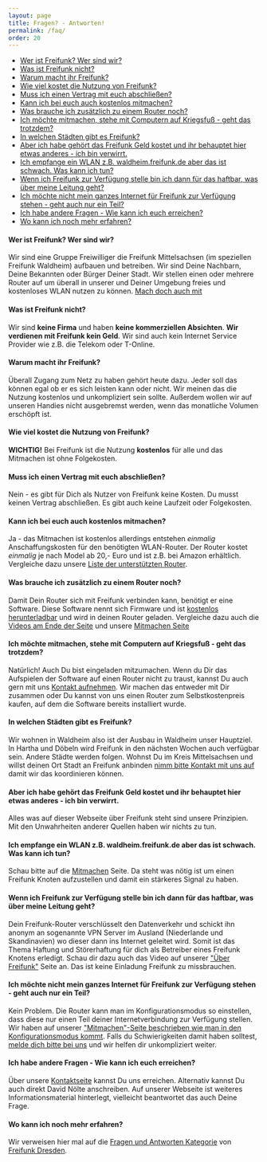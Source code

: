 ```yaml
---
layout: page
title: Fragen? - Antworten!
permalink: /faq/
order: 20
---
```


- [Wer ist Freifunk? Wer sind wir?](#wer-ist-freifunk-wer-sind-wir)
- [Was ist Freifunk nicht?](#was-ist-freifunk-nicht)
- [Warum macht ihr Freifunk?](#warum-macht-ihr-freifunk)
- [Wie viel kostet die Nutzung von Freifunk?](#wie-viel-kostet-die-nutzung-von-freifunk)
- [Muss ich einen Vertrag mit euch abschließen?](#muss-ich-einen-vertrag-mit-euch-abschlieen)
- [Kann ich bei euch auch kostenlos mitmachen?](#kann-ich-bei-euch-auch-kostenlos-mitmachen)
- [Was brauche ich zusätzlich zu einem Router noch?](#was-brauche-ich-zustzlich-zu-einem-router-noch)
- [Ich möchte mitmachen, stehe mit Computern auf Kriegsfuß - geht das trotzdem?](#ich-mchte-mitmachen-stehe-mit-computern-auf-kriegsfu---geht-das-trotzdem)
- [In welchen Städten gibt es Freifunk?](#in-welchen-stdten-gibt-es-freifunk)
- [Aber ich habe gehört das Freifunk Geld kostet und ihr behauptet hier etwas anderes - ich bin verwirrt.](#aber-ich-habe-gehrt-das-freifunk-geld-kostet-und-ihr-behauptet-hier-etwas-anderes---ich-bin-verwirrt)
- [Ich empfange ein WLAN z.B. waldheim.freifunk.de aber das ist schwach. Was kann ich tun?](#ich-empfange-ein-wlan-zb-waldheimfreifunkde-aber-das-ist-schwach-was-kann-ich-tun)
- [Wenn ich Freifunk zur Verfügung stelle bin ich dann für das haftbar, was über meine Leitung geht?](#wenn-ich-freifunk-zur-verfgung-stelle-bin-ich-dann-fr-das-haftbar-was-ber-meine-leitung-geht)
- [Ich möchte nicht mein ganzes Internet für Freifunk zur Verfügung stehen - geht auch nur ein Teil?](#ich-mchte-nicht-mein-ganzes-internet-fr-freifunk-zur-verfgung-stehen---geht-auch-nur-ein-teil)
- [Ich habe andere Fragen - Wie kann ich euch erreichen?](#ich-habe-andere-fragen---wie-kann-ich-euch-erreichen)
- [Wo kann ich noch mehr erfahren?](#wo-kann-ich-noch-mehr-erfahren)

#### Wer ist Freifunk? Wer sind wir?
Wir sind eine Gruppe Freiwilliger die Freifunk Mittelsachsen (im speziellen Freifunk Waldheim)
aufbauen und betreiben.
Wir sind Deine Nachbarn, Deine Bekannten oder Bürger Deiner Stadt. Wir stellen einen oder mehrere Router auf
um überall in unserer und Deiner Umgebung freies und kostenloses WLAN nutzen zu können.
[Mach doch auch mit](/mitmachen)

#### Was ist Freifunk nicht?
Wir sind **keine Firma** und haben **keine kommerziellen Absichten**.
**Wir verdienen mit Freifunk kein Geld**. Wir sind auch kein Internet Service Provider wie z.B. die Telekom oder T-Online.

#### Warum macht ihr Freifunk?
Überall Zugang zum Netz zu haben gehört heute dazu. Jeder soll das können egal ob er es sich leisten kann oder nicht.
Wir meinen das die Nutzung kostenlos und unkompliziert sein sollte. Außerdem wollen wir auf unseren Handies nicht
ausgebremst werden, wenn das monatliche Volumen erschöpft ist.

#### Wie viel kostet die Nutzung von Freifunk?
**WICHTIG!** Bei Freifunk ist die Nutzung **kostenlos** für alle und das Mitmachen ist ohne Folgekosten.

#### Muss ich einen Vertrag mit euch abschließen?
Nein - es gibt für Dich als Nutzer von Freifunk keine Kosten. Du musst keinen Vertrag abschließen.
Es gibt auch keine Laufzeit oder Folgekosten.

#### Kann ich bei euch auch kostenlos mitmachen?
Ja - das Mitmachen ist kostenlos allerdings entstehen *einmalig* Anschaffungskosten für den benötigten WLAN-Router.
Der Router kostet *einmalig* je nach Model ab 20,- Euro und ist z.B. bei Amazon erhältlich. Vergleiche dazu
unsere [Liste der unterstützten Router](/mitmachen).

#### Was brauche ich zusätzlich zu einem Router noch?
Damit Dein Router sich mit Freifunk verbinden kann, benötigt er eine Software.
Diese Software nennt sich Firmware und ist [kostenlos herunterladbar](http://firmware.freifunk-waldheim.de) und
wird in deinen Router geladen.
Vergleiche dazu auch die [Videos am Ende der Seite](#videos) und unsere [Mitmachen Seite](/mitmachen)

#### Ich möchte mitmachen, stehe mit Computern auf Kriegsfuß - geht das trotzdem?
Natürlich! Auch Du bist eingeladen mitzumachen. Wenn du Dir das Aufspielen der Software auf einen Router nicht zu traust, kannst Du auch gern mit uns [Kontakt aufnehmen](/kontakt).
Wir machen das entweder mit Dir zusammen oder Du kannst von uns einen Router zum Selbstkostenpreis kaufen, auf dem die Software bereits installiert wurde.

#### In welchen Städten gibt es Freifunk?
Wir wohnen in Waldheim also ist der Ausbau in Waldheim unser Hauptziel. In Hartha und Döbeln wird Freifunk in den
nächsten Wochen auch verfügbar sein. Andere Städte werden folgen. Wohnst Du im Kreis Mittelsachsen und willst deinen Ort
Stadt an Freifunk anbinden [nimm bitte Kontakt mit uns auf](/kontakt) damit wir das koordinieren können.

#### Aber ich habe gehört das Freifunk Geld kostet und ihr behauptet hier etwas anderes - ich bin verwirrt.
Alles was auf dieser Webseite über Freifunk steht sind unsere Prinzipien. Mit den Unwahrheiten anderer Quellen haben wir nichts zu tun.

#### Ich empfange ein WLAN z.B. waldheim.freifunk.de aber das ist schwach. Was kann ich tun?
Schau bitte auf die [Mitmachen](/mitmachen/) Seite. Da steht was nötig ist um einen Freifunk Knoten aufzustellen
und damit ein stärkeres Signal zu haben.

#### Wenn ich Freifunk zur Verfügung stelle bin ich dann für das haftbar, was über meine Leitung geht?
Dein Freifunk-Router verschlüsselt den Datenverkehr und schickt ihn anonym an sogenannte VPN Server im Ausland (Niederlande und Skandinavien) wo dieser dann ins Internet geleitet wird. Somit ist das Thema Haftung und Störerhaftung
für dich als Betreiber eines Freifunk Knotens erledigt. Schau dir dazu auch das Video auf unserer ["Über Freifunk"](/about) Seite an.
Das ist keine Einladung Freifunk zu missbrauchen.

#### Ich möchte nicht mein ganzes Internet für Freifunk zur Verfügung stehen - geht auch nur ein Teil?
Kein Problem. Die Router kann man im Konfigurationsmodus so einstellen, dass diese nur einen Teil deiner Internetverbindung zur Verfügung stellen. Wir haben auf unserer ["Mitmachen"-Seite beschrieben wie man in den Konfigurationsmodus kommt](/mitmachen#wie-komme-ich-in-den-konfigurationsmodus). Falls du Schwierigkeiten damit haben
solltest, [melde dich bitte bei uns](/kontakt) und wir helfen dir unkompliziert weiter.

#### Ich habe andere Fragen - Wie kann ich euch erreichen?
Über unsere [Kontaktseite](/kontakt) kannst Du uns erreichen. Alternativ kannst Du auch direkt David Nölte anschreiben.
Auf unserer Webseite ist weiteres Informationsmaterial hinterlegt, vielleicht beantwortet das auch Deine Frage.


#### Wo kann ich noch mehr erfahren?
Wir verweisen hier mal auf die [Fragen und Antworten Kategorie](http://wiki.freifunk-dresden.de/index.php/Hauptseite#Dokumentation_.2F_FAQ) von [Freifunk Dresden](http://www.freifunk-dresden.de).

